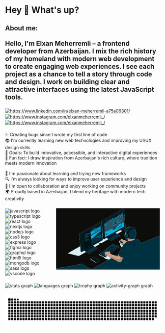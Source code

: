 <h1 align="left">Hey 👋 What's up?</h1>


###

<h2 align="left">About me:<br> <br>Hello, I'm Elxan Meherremli – a frontend developer from Azerbaijan. I mix the rich history of my homeland with modern web development to create engaging web experiences. I see each project as a chance to tell a story through code and design. I work on building clear and attractive interfaces using the latest JavaScript tools.</h2>

###

<div align="left">
  <a href="https://linkedin.com/in/https://www.linkedin.com/in/elxan-meherremli-a75a06301/" target="blank"><img align="center" src="https://raw.githubusercontent.com/maurodesouza/profile-readme-generator/master/src/assets/icons/social/linkedin/default.svg" alt="https://www.linkedin.com/in/elxan-meherremli-a75a06301/" height="30" width="40" /></a>
  <a href="https://instagram.com/https://www.instagram.com/elxanmeherremli_/" target="blank"><img align="center" src="https://raw.githubusercontent.com/maurodesouza/profile-readme-generator/master/src/assets/icons/social/instagram/default.svg" alt="https://www.instagram.com/elxanmeherremli_/" height="30" width="40" /></a>
 <a href="https://instagram.com/https://www.instagram.com/elxanmeherremli_/" target="blank"><img align="center" src="https://cdn-icons-png.flaticon.com/128/5968/5968534.png" alt="https://www.instagram.com/elxanmeherremli_/" height="30" width="40" /></a></div>

###

<p align="left">✨ Creating bugs since I wrote my first line of code  <br>📚 I'm currently learning new web technologies and improving my UI/UX design skills  <br>🎯 Goals: To build innovative, accessible, and interactive digital experiences  <br>🎲 Fun fact: I draw inspiration from Azerbaijan's rich culture, where tradition meets modern innovation  <br><br>🚀 I'm passionate about learning and trying new frameworks  <br>🔍 I'm always looking for ways to improve user experience and design  <br>🤝 I'm open to collaboration and enjoy working on community projects  <br>🌍 Proudly based in Azerbaijan, I blend my heritage with modern tech creativity</p>

###

<img align="right" height="200" src="https://raw.githubusercontent.com/Potential17/Potential17/master/user%20(2).gif"  />

###

<div align="left">
  <img src="https://cdn.jsdelivr.net/gh/devicons/devicon/icons/javascript/javascript-original.svg" height="35" alt="javascript logo"  />
  <img width="27" />
  <img src="https://cdn.jsdelivr.net/gh/devicons/devicon/icons/typescript/typescript-original.svg" height="35" alt="typescript logo"  />
  <img width="27" />
  <img src="https://cdn.jsdelivr.net/gh/devicons/devicon/icons/react/react-original.svg" height="35" alt="react logo"  />
  <img width="27" />
  <img src="https://cdn.jsdelivr.net/gh/devicons/devicon/icons/nextjs/nextjs-original.svg" height="35" alt="nextjs logo"  />
  <img width="27" />
  <img src="https://cdn.jsdelivr.net/gh/devicons/devicon/icons/nodejs/nodejs-original.svg" height="35" alt="nodejs logo"  />
  <img width="27" />
  <img src="https://cdn.jsdelivr.net/gh/devicons/devicon/icons/css3/css3-original.svg" height="35" alt="css3 logo"  />
  <img width="27" />
  <img src="https://cdn.jsdelivr.net/gh/devicons/devicon/icons/express/express-original.svg" height="35" alt="express logo"  />
  <img width="27" />
  <img src="https://cdn.jsdelivr.net/gh/devicons/devicon/icons/figma/figma-original.svg" height="35" alt="figma logo"  />
  <img width="27" />
  <img src="https://cdn.jsdelivr.net/gh/devicons/devicon/icons/graphql/graphql-plain.svg" height="35" alt="graphql logo"  />
  <img width="27" />
  <img src="https://cdn.jsdelivr.net/gh/devicons/devicon/icons/html5/html5-original.svg" height="35" alt="html5 logo"  />
  <img width="27" />
  <img src="https://cdn.jsdelivr.net/gh/devicons/devicon/icons/mongodb/mongodb-original.svg" height="35" alt="mongodb logo"  />
  <img width="27" />
  <img src="https://cdn.jsdelivr.net/gh/devicons/devicon/icons/sass/sass-original.svg" height="35" alt="sass logo"  />
  <img width="27" />
  <img src="https://cdn.jsdelivr.net/gh/devicons/devicon/icons/vscode/vscode-original.svg" height="35" alt="vscode logo"  />
</div>

###

<div align="left">
  <img src="https://github-readme-stats.vercel.app/api?username=elxanoffical&hide_title=false&hide_rank=false&show_icons=true&include_all_commits=false&count_private=false&disable_animations=false&theme=dracula&locale=en&hide_border=false&order=1" height="150" alt="stats graph"  />
  <img src="https://github-readme-stats.vercel.app/api/top-langs?username=elxanoffical&locale=en&hide_title=false&layout=compact&card_width=320&langs_count=5&theme=dracula&hide_border=false&order=2" height="150" alt="languages graph"  />
  <img src="https://github-profile-trophy.vercel.app?username=elxanoffical&theme=dracula&column=-1&row=1&margin-w=7&margin-h=8&no-bg=false&no-frame=true&order=4" height="150" alt="trophy graph"  />
  <img src="https://github-readme-activity-graph.vercel.app/graph?username=elxanoffical&radius=16&theme=react&area=true&order=5&hide_border=false&hide_title=true" height="300" alt="activity-graph graph"  />
</div>

###

<picture>
  <source
    media="(prefers-color-scheme: dark)"
    srcset="https://raw.githubusercontent.com/platane/snk/output/github-contribution-grid-snake-dark.svg"
  />
  <source
    media="(prefers-color-scheme: light)"
    srcset="https://raw.githubusercontent.com/platane/snk/output/github-contribution-grid-snake.svg"
  />
  <img
    alt="github contribution grid snake animation"
    src="https://raw.githubusercontent.com/platane/snk/output/github-contribution-grid-snake.svg"
  />
</picture>

###


